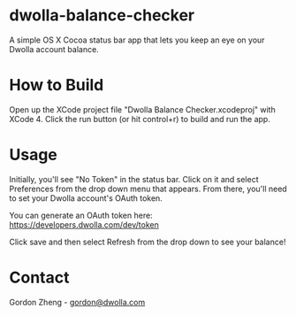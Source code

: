 dwolla-balance-checker
======================

A simple OS X Cocoa status bar app that lets you keep an eye on your Dwolla account balance.

How to Build
============

Open up the XCode project file "Dwolla Balance Checker.xcodeproj" with XCode 4.  Click the run button (or hit control+r) to build and run the app.

Usage
=====

Initially, you'll see "No Token" in the status bar.  Click on it and select Preferences from the drop down menu that appears.  From there, you'll need to set your Dwolla account's OAuth token.

You can generate an OAuth token here: https://developers.dwolla.com/dev/token

Click save and then select Refresh from the drop down to see your balance!

Contact
=======
Gordon Zheng - gordon@dwolla.com
